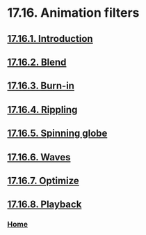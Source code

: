 # 17.16. Animation filters

## [17.16.1. Introduction](./17-16-01-introduction.md)
## [17.16.2. Blend](./17-16-02-blend.md)
## [17.16.3. Burn-in](./17-16-03-burn-in.md)
## [17.16.4. Rippling](./17-16-04-rippling.md)
## [17.16.5. Spinning globe](./17-16-05-spinning-globe.md)
## [17.16.6. Waves](./17-16-06-waves.md)
## [17.16.7. Optimize](./17-16-07-optimize.md)
## [17.16.8. Playback](./17-16-08-playback.md)

### [Home](./00-home.md)
